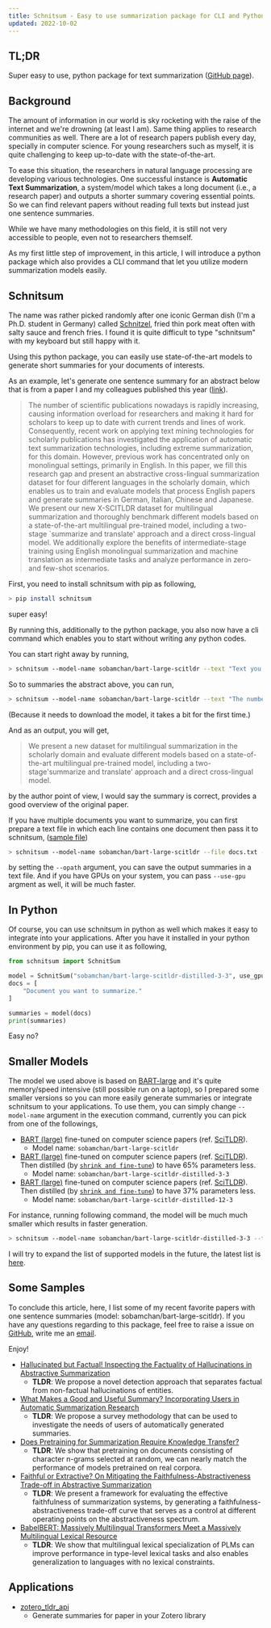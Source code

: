 ```yaml
---
title: Schnitsum - Easy to use summarization package for CLI and Python.
updated: 2022-10-02
---
```


## TL;DR

Super easy to use, python package for text summarization ([GitHub page](https://github.com/sobamchan/schnitsum/)).


## Background

The amount of information in our world is sky rocketing with the raise of the internet and we're drowning (at least I am).
Same thing applies to research communities as well.
There are a lot of research papers publish every day, specially in computer science.
For young researchers such as myself, it is quite challenging to keep up-to-date with the state-of-the-art.

To ease this situation, the researchers in natural language processing are developing various technologies.
One successful instance is **Automatic Text Summarization**, a system/model which takes a long document (i.e., a research paper) and outputs a shorter summary covering essential points.
So we can find relevant papers without reading full texts but instead just one sentence summaries.

While we have many methodologies on this field, it is still not very accessible to people, even not to researchers themself.

As my first little step of improvement, in this article, I will introduce a python package which also provides a CLI command that let you utilize modern summarization models easily.


## Schnitsum

The name was rather picked randomly after one iconic German dish (I'm a Ph.D. student in Germany) called [Schnitzel](https://en.wikipedia.org/wiki/Schnitzel), fried thin pork meat often with salty sauce and french fries.
I found it is quite difficult to type "schnitsum" with my keyboard but still happy with it.

Using this python package, you can easily use state-of-the-art models to generate short summaries for your documents of interests.

As an example, let's generate one sentence summary for an abstract below that is from a paper I and my colleagues published this year ([link](https://dl.acm.org/doi/10.1145/3529372.3530938)).

> The number of scientific publications nowadays is rapidly increasing, causing information overload for researchers and making it hard for scholars to keep up to date with current trends and lines of work. Consequently, recent work on applying text mining technologies for scholarly publications has investigated the application of automatic text summarization technologies, including extreme summarization, for this domain. However, previous work has concentrated only on monolingual settings, primarily in English. In this paper, we fill this research gap and present an abstractive cross-lingual summarization dataset for four different languages in the scholarly domain, which enables us to train and evaluate models that process English papers and generate summaries in German, Italian, Chinese and Japanese. We present our new X-SCITLDR dataset for multilingual summarization and thoroughly benchmark different models based on a state-of-the-art multilingual pre-trained model, including a two-stage `summarize and translate' approach and a direct cross-lingual model. We additionally explore the benefits of intermediate-stage training using English monolingual summarization and machine translation as intermediate tasks and analyze performance in zero- and few-shot scenarios. 

First, you need to install schnitsum with pip as following,

```sh
> pip install schnitsum
```

super easy!

By running this, additionally to the python package, you also now have a cli command which enables you to start without writing any python codes.

You can start right away by running,

```sh
> schnitsum --model-name sobamchan/bart-large-scitldr --text "Text you want to summaries."
```

So to summaries the abstract above, you can run,

```sh
> schnitsum --model-name sobamchan/bart-large-scitldr --text "The number of scientific publications nowadays is rapidly increasing, causing information overload for researchers and making it hard for scholars to keep up to date with current trends and lines of work. Consequently, recent work on applying text mining technologies for scholarly publications has investigated the application of automatic text summarization technologies, including extreme summarization, for this domain. However, previous work has concentrated only on monolingual settings, primarily in English. In this paper, we fill this research gap and present an abstractive cross-lingual summarization dataset for four different languages in the scholarly domain, which enables us to train and evaluate models that process English papers and generate summaries in German, Italian, Chinese and Japanese. We present our new X-SCITLDR dataset for multilingual summarization and thoroughly benchmark different models based on a state-of-the-art multilingual pre-trained model, including a two-stage 'summarize and translate' approach and a direct cross-lingual model. We additionally explore the benefits of intermediate-stage training using English monolingual summarization and machine translation as intermediate tasks and analyze performance in zero- and few-shot scenarios. "
```

(Because it needs to download the model, it takes a bit for the first time.)

And as an output, you will get,

> We present a new dataset for multilingual summarization in the scholarly domain and evaluate different models based on a state-of-the-art multilingual pre-trained model, including a two-stage'summarize and translate' approach and a direct cross-lingual model.

by the author point of view, I would say the summary is correct, provides a good overview of the original paper.

If you have multiple documents you want to summarize, you can first prepare a text file in which each line contains one document then pass it to schnitsum, ([sample file](https://github.com/sobamchan/schnitsum/blob/main/examples/docs.txt))

```sh
> schnitsum --model-name sobamchan/bart-large-scitldr --file docs.txt --opath summaries.txt
```

by setting the `--opath` argument, you can save the output summaries in a text file.
And if you have GPUs on your system, you can pass `--use-gpu` argment as well, it will be much faster.


## In Python

Of course, you can use schnitsum in python as well which makes it easy to integrate into your applications.
After you have it installed in your python environment by pip, you can use it as following,

```py
from schnitsum import SchnitSum

model = SchnitSum("sobamchan/bart-large-scitldr-distilled-3-3", use_gpu=False)
docs = [
    "Document you want to summarize."
]

summaries = model(docs)
print(summaries)
```

Easy no?


## Smaller Models

The model we used above is based on [BART-large](https://huggingface.co/facebook/bart-large) and it's quite memory/speed intensive (still possible run on a laptop), so I prepared some smaller versions so you can more easily generate summaries or integrate schnitsum to your applications.
To use them, you can simply change `--model-name` argument in the execution command, currently you can pick from one of the followings,

- [BART (large)](https://aclanthology.org/2020.acl-main.703) fine-tuned on computer science papers (ref. [SciTLDR](https://aclanthology.org/2020.findings-emnlp.428)).
  - Model name: `sobamchan/bart-large-scitldr`
- [BART (large)](https://aclanthology.org/2020.acl-main.703) fine-tuned on computer science papers (ref. [SciTLDR](https://aclanthology.org/2020.findings-emnlp.428)). Then distilled (by [`shrink and fine-tune`](http://arxiv.org/abs/2010.13002)) to have 65% parameters less.
  - Model name: `sobamchan/bart-large-scitldr-distilled-3-3`
- [BART (large)](https://aclanthology.org/2020.acl-main.703) fine-tuned on computer science papers (ref. [SciTLDR](https://aclanthology.org/2020.findings-emnlp.428)). Then distilled (by [`shrink and fine-tune`](http://arxiv.org/abs/2010.13002)) to have 37% parameters less.
  - Model name: `sobamchan/bart-large-scitldr-distilled-12-3`

For instance, running following command, the model will be much much smaller which results in faster generation.

```sh
> schnitsum --model-name sobamchan/bart-large-scitldr-distilled-3-3 --text "Text you want to summaries."
```

I will try to expand the list of supported models in the future, the latest list is [here](https://github.com/sobamchan/schnitsum/).


## Some Samples

To conclude this article, here, I list some of my recent favorite papers with one sentence summaries (model: sobamchan/bart-large-scitldr).
If you have any questions regarding to this package, feel free to raise a issue on [GitHub](https://github.com/sobamchan/schnitsum/), write me an [email](https://sotaro.io/about).

Enjoy!

- [Hallucinated but Factual! Inspecting the Factuality of Hallucinations in Abstractive Summarization](https://aclanthology.org/2022.acl-long.236/)
  - **TLDR**: We propose a novel detection approach that separates factual from non-factual hallucinations of entities.
- [What Makes a Good and Useful Summary? Incorporating Users in Automatic Summarization Research](https://aclanthology.org/2022.naacl-main.4/)
  - **TLDR**: We propose a survey methodology that can be used to investigate the needs of users of automatically generated summaries.
- [Does Pretraining for Summarization Require Knowledge Transfer?](https://aclanthology.org/2021.findings-emnlp.273/)
  - **TLDR**: We show that pretraining on documents consisting of character n-grams selected at random, we can nearly match the performance of models pretrained on real corpora.
- [Faithful or Extractive? On Mitigating the Faithfulness-Abstractiveness Trade-off in Abstractive Summarization](https://aclanthology.org/2022.acl-long.100/)
  - **TLDR**: We present a framework for evaluating the effective faithfulness of summarization systems, by generating a faithfulness-abstractiveness trade-off curve that serves as a control at different operating points on the abstractiveness spectrum.
- [BabelBERT: Massively Multilingual Transformers Meet a Massively Multilingual Lexical Resource](https://arxiv.org/abs/2208.01018)
  - **TLDR**: We show that multilingual lexical specialization of PLMs can improve performance in type-level lexical tasks and also enables generalization to languages with no lexical constraints.


## Applications

- [zotero_tldr_api](https://github.com/sobamchan/zotero_tldr_api)
  - Generate summaries for paper in your Zotero library
